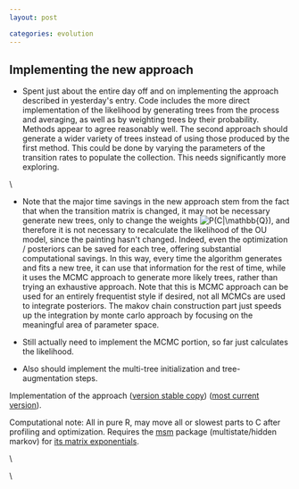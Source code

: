 ```yaml
---
layout: post

categories: evolution
---
```






 





Implementing the new approach
-----------------------------

-   Spent just about the entire day off and on implementing the approach
    described in yesterday's entry. Code includes the more direct
    implementation of the likelihood by generating trees from the
    process and averaging, as well as by weighting trees by their
    probability. Methods appear to agree reasonably well. The second
    approach should generate a wider variety of trees instead of using
    those produced by the first method. This could be done by varying
    the parameters of the transition rates to populate the collection.
    This needs significantly more exploring.

\

-   Note that the major time savings in the new approach stem from the
    fact that when the transition matrix is changed, it may not be
    necessary generate new trees, only to change the weights ![
    P(C|\\mathbb{Q})
    ](http://openwetware.org/images/math/5/a/0/5a0d9e1f1ef3c42a0ec1e51e7535d4e1.png),
    and therefore it is not necessary to recalculate the likelihood of
    the OU model, since the painting hasn't changed. Indeed, even the
    optimization / posteriors can be saved for each tree, offering
    substantial computational savings. In this way, every time the
    algorithm generates and fits a new tree, it can use that information
    for the rest of time, while it uses the MCMC approach to generate
    more likely trees, rather than trying an exhaustive approach. Note
    that this is MCMC approach can be used for an entirely frequentist
    style if desired, not all MCMCs are used to integrate posteriors.
    The makov chain construction part just speeds up the integration by
    monte carlo approach by focusing on the meaningful area of parameter
    space.

-   Still actually need to implement the MCMC portion, so far just
    calculates the likelihood.
-   Also should implement the multi-tree initialization and
    tree-augmentation steps.

Implementation of the approach ([version stable
copy](http://github.com/cboettig/Comparative-Phylogenetics/blob/75b7bfdc7b1d5ccd3ce986db9cd5f7dd034cd5d1/R/method3.R "http://github.com/cboettig/Comparative-Phylogenetics/blob/75b7bfdc7b1d5ccd3ce986db9cd5f7dd034cd5d1/R/method3.R"))
([most current
version](http://github.com/cboettig/Comparative-Phylogenetics/blob/master/R/method3.R "http://github.com/cboettig/Comparative-Phylogenetics/blob/master/R/method3.R")).

Computational note: All in pure R, may move all or slowest parts to C
after profiling and optimization. Requires the
[msm](http://cran.r-project.org/web/packages/msm/ "http://cran.r-project.org/web/packages/msm/")
package (multistate/hidden markov) for [its matrix
exponentials](http://pbil.univ-lyon1.fr/library/msm/html/MatrixExp.html "http://pbil.univ-lyon1.fr/library/msm/html/MatrixExp.html").

\

\

